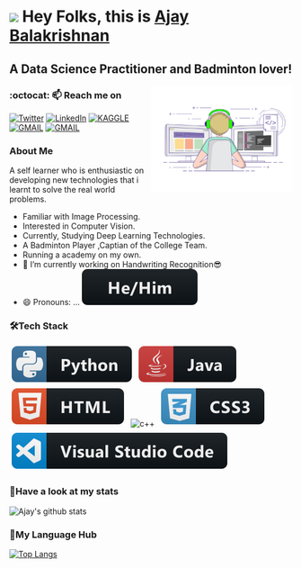 <h1> <img src="https://github.com/souvikguria98/souvikguria98/blob/master/Hi.gif" width="25"> Hey Folks, this is <a href='https://github.com/ajaybalakrishnan'>Ajay Balakrishnan</a> </h1>

## A Data Science Practitioner and Badminton lover!
<img align="right" alt="GIF" src="https://raw.githubusercontent.com/devSouvik/devSouvik/master/gif3.gif" width="50%">

### :octocat: 📫 Reach me on 
[![Twitter][1.2]][1] [![LinkedIn][2.2]][2] [![KAGGLE][3.3]][3] [![GMAIL][4.4]][4] [![GMAIL][5.5]][5]

### About Me

A self learner who is enthusiastic on developing new technologies that i learnt to solve the real world problems.


<!--
**ajaybalakrishnan/ajaybalakrishnan** is a ✨ _special_ ✨ repository because its `README.md` (this file) appears on your GitHub profile. 

Here are some ideas to get you started: 
-->
* Familiar with Image Processing.
* Interested in Computer Vision.
* Currently, Studying Deep Learning Technologies.
* A Badminton Player ,Captian of the College Team.
* Running a academy on my own.
* 🔭 I’m currently working on Handwriting Recognition:sunglasses:
* 😄 Pronouns: ... <img src="https://github.com/MikeCodesDotNET/ColoredBadges/blob/master/svg/pronouns/hehim.svg" alt='he/him'>
<!--
- 🌱 I’m currently learning 
- 👯 I’m looking to collaborate on ...
- 🤔 I’m looking for help with ...
- 💬 Ask me about ...
- 📫 How to reach me: ...
- ⚡ Fun fact: ...
-->

### :hammer_and_wrench:Tech Stack
<p aling="center">
    <!-- For more icons please follow  https://github.com/MikeCodesDotNET/ColoredBadges -->
    <img src="https://raw.githubusercontent.com/8bithemant/8bithemant/master/svg/dev/languages/python.svg" alt="python" style="vertical-align:top; margin:4px">
    <img src="https://github.com/MikeCodesDotNET/ColoredBadges/blob/master/svg/dev/languages/java.svg" alt="java"
    style="vertical-aling:top; margin:4px">
    <img src="https://github.com/MikeCodesDotNET/ColoredBadges/blob/master/svg/dev/languages/html.svg" alt="html"
    style="vertical-aling:top; margin:4px">
    <img src="https://img.shields.io/badge/C++%20-%2300599C.svg?&style=for-the-badge&logo=c%2B%2B&ogoColor=white" alt="c++"
    style="vertical-aling:top; margin:4px">
    <img src="https://github.com/MikeCodesDotNET/ColoredBadges/blob/master/svg/dev/languages/css3.svg" alt="css"
    style="vertical-aling:top; margin:4px">
    <img src="https://github.com/MikeCodesDotNET/ColoredBadges/blob/master/svg/dev/tools/visualstudio_code.svg" alt="VScode"
    style="vertical-aling:top; margin:4px">
</p>


### :rocket:Have a look at my stats
![Ajay's github stats](https://github-readme-stats.vercel.app/api?username=ajaybalakrishnan&show_icons=true&theme=merko)

### :dart:My Language Hub
[![Top Langs](https://github-readme-stats.vercel.app/api/top-langs/?username=ajaybalakrishnan&layout=compact&theme=merko)](https://github.com/anuraghazra/github-readme-stats)

<!-- Icons -->

[1.2]: https://img.shields.io/badge/Twitter-1DA1F2?style=for-the-badge&logo=twitter&logoColor=white (twitter icon without padding)
[2.2]: https://img.shields.io/badge/LinkedIn-0077B5?style=for-the-badge&logo=linkedin&logoColor=white (LinkedIn icon without padding)
[3.3]: https://img.shields.io/badge/Kaggle-1877F2?style=for-the-badge&logo=kaggle&logoColor=white (Kaggle icon without padding)
[4.4]: https://img.shields.io/badge/Gmail-D14836?style=for-the-badge&logo=gmail&logoColor=white (Gmail Icon without Padding)
[5.5]: https://img.shields.io/badge/GitHub-100000?style=for-the-badge&logo=github&logoColor=white (Github Icon without padding)

<!-- Links to your social media accounts -->

[1]: https://twitter.com/ajaybalakrishn
[2]: https://www.linkedin.com/in/ajaybalakrishnann
[3]: https://www.kaggle.com/ajayabk
[4]: mailto:ajaybalakrishnan2@gmail.com
[5]: https://github.com/ajaybalakrishnan
